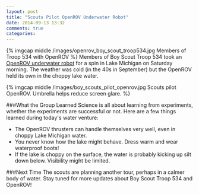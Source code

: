 ```yaml
---
layout: post
title: "Scouts Pilot OpenROV Underwater Robot"
date: 2014-09-13 13:32
comments: true
categories: 
---
```

{% imgcap middle /images/openrov_boy_scout_troop534.jpg Members of Troop 534 with OpenROV %}
Members of Boy Scout Troop 534 took an [OpenROV underwater robot](http://rayhightower.com/blog/2014/06/16/citizen-science-with-openrov/) for a spin in Lake Michigan on Saturday morning. The weather was cold (in the 40s in September) but the OpenROV held its own in the choppy lake water.
<!--more-->
{% imgcap middle /images/boy_scouts_pilot_openrov.jpg Scouts pilot OpenROV. Umbrella helps reduce screen glare. %}

###What the Group Learned
Science is all about learning from experiments, whether the experiments are successful or not. Here are a few things learned during today's water venture:

* The OpenROV thrusters can handle themselves very well, even in choppy Lake Michigan water.
* You never know how the lake might behave. Dress warm and wear waterproof boots!
* If the lake is choppy on the surface, the water is probably kicking up silt down below. Visibility might be limited.

###Next Time
The scouts are planning another tour, perhaps in a calmer body of
water. Stay tuned for more updates about Boy Scout Troop 534 and
OpenROV!
